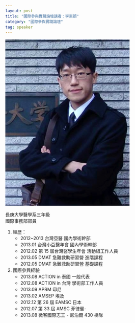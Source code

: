 ```yaml
---
layout: post
title: "國際參與實踐論壇講者：李東穎"
category: "國際參與實踐論壇"
tag: speaker
---
```

![李東穎](/assets/lidongying)

長庚大學醫學系三年級  
國際事務部部員

1. 經歷：
    - 2012~2013 台灣亞醫 國內學術幹部
    - 2013.01 台灣小亞醫年會 國內學術幹部
    - 2012.02 第 15 屆台灣醫學生年會 活動組工作人員
    - 2013.05 DMAT 急難救助研習營 進階課程
    - 2012.05 DMAT 急難救助研習營 基礎課程
2. 國際參與經驗
    - 2013.08  ACTION in 泰國 一般代表
    - 2012.08  ACTION in 台灣 學術部工作人員
    - 2013.09  APRM 印尼
    - 2013.02  AMSEP 埃及
    - 2012.12  第 26 屆 EAMSC 日本
    - 2012.07  第 33 屆 AMSC 菲律賓-
    - 2013.08  微客國際志工 - 尼泊爾 430 梯隊
